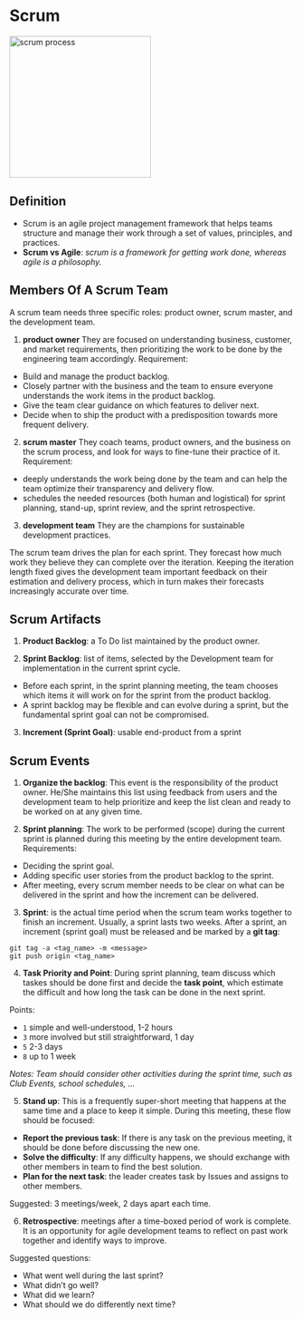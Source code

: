 # Scrum

<img src="https://github.com/gdsc-hcmut/working-process/assets/131350457/2b641f3f-7595-4b6d-9337-dfb5c67f203e" alt="scrum process" style="height:250px" />

## Definition
- Scrum is an agile project management framework that helps teams structure and manage their work through a set of values, principles, and practices.
- **Scrum vs Agile**: *scrum is a framework for getting work done, whereas agile is a philosophy.*

## Members Of A Scrum Team

A scrum team needs three specific roles: product owner, scrum master, and the development team.

1. **product owner**
They are focused on understanding business, customer, and market requirements, then prioritizing the work to be done by the engineering team accordingly. Requirement:
- Build and manage the product backlog.
- Closely partner with the business and the team to ensure everyone understands the work items in the product backlog.
- Give the team clear guidance on which features to deliver next.
- Decide when to ship the product with a predisposition towards more frequent delivery.

2. **scrum master**
They coach teams, product owners, and the business on the scrum process, and look for ways to fine-tune their practice of it. Requirement:
- deeply understands the work being done by the team and can help the team optimize their transparency and delivery flow.
- schedules the needed resources (both human and logistical) for sprint planning, stand-up, sprint review, and the sprint retrospective.

3. **development team**
They are the champions for sustainable development practices.

The scrum team drives the plan for each sprint. They forecast how much work they believe they can complete over the iteration. Keeping the iteration length fixed gives the development team important feedback on their estimation and delivery process, which in turn makes their forecasts increasingly accurate over time.

## Scrum Artifacts

1. **Product Backlog**: a To Do list maintained by the product owner.

2. **Sprint Backlog**: list of items, selected by the Development team for implementation in the current sprint cycle.
- Before each sprint, in the sprint planning meeting, the team chooses which items it will work on for the sprint from the product backlog.
- A sprint backlog may be flexible and can evolve during a sprint, but the fundamental sprint goal can not be compromised.

3. **Increment (Sprint Goal)**: usable end-product from a sprint

## Scrum Events

1. **Organize the backlog**: This event is the responsibility of the product owner. He/She maintains this list using feedback from users and the development team to help prioritize and keep the list clean and ready to be worked on at any given time.

2. **Sprint planning**: The work to be performed (scope) during the current sprint is planned during this meeting by the entire development team. Requirements:
- Deciding the sprint goal.
- Adding specific user stories from the product backlog to the sprint.
- After meeting, every scrum member needs to be clear on what can be delivered in the sprint and how the increment can be delivered.

3. **Sprint**: is the actual time period when the scrum team works together to finish an increment. Usually, a sprint lasts two weeks. After a sprint, an increment (sprint goal) must be released and be marked by a **git tag**:

```
git tag -a <tag_name> -m <message>
git push origin <tag_name>
```

4. **Task Priority and Point**:
During sprint planning, team discuss which taskes should be done first and decide the **task point**, which estimate the difficult and how long the task can be done in the next sprint.

Points:
- `1` simple and well-understood, 1-2 hours
- `3` more involved but still straightforward, 1 day
- `5` 2-3 days
- `8` up to 1 week

*Notes: Team should consider other activities during the sprint time, such as Club Events, school schedules, ...*

5. **Stand up**: This is a frequently super-short meeting that happens at the same time and a place to keep it simple. During this meeting, these flow should be focused:
- **Report the previous task**: If there is any task on the previous meeting, it should be done before discussing the new one.
- **Solve the difficulty**: If any difficulty happens, we should exchange with other members in team to find the best solution.
- **Plan for the next task**: the leader creates task by Issues and assigns to other members.

Suggested: 3 meetings/week, 2 days apart each time.

6. **Retrospective**: meetings after a time-boxed period of work is complete. It is an opportunity for agile development teams to reflect on past work together and identify ways to improve.

Suggested questions:
- What went well during the last sprint?
- What didn’t go well? 
- What did we learn? 
- What should we do differently next time?
